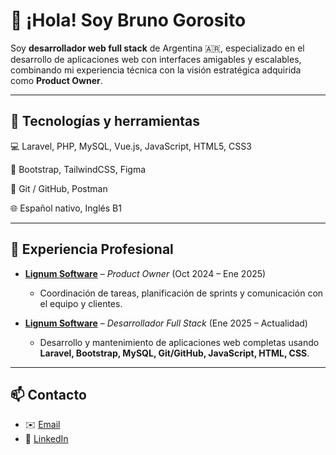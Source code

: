 # 👋 ¡Hola! Soy Bruno Gorosito  

Soy **desarrollador web full stack** de Argentina 🇦🇷, especializado en el desarrollo de aplicaciones web con interfaces amigables y escalables, combinando mi experiencia técnica con la visión estratégica adquirida como **Product Owner**.


---


## 🚀 Tecnologías y herramientas

💻 Laravel, PHP, MySQL, Vue.js, JavaScript, HTML5, CSS3

🎨 Bootstrap, TailwindCSS, Figma

🔧 Git / GitHub, Postman

🌐 Español nativo, Inglés B1


---


## 💼 Experiencia Profesional

- **[Lignum Software](https://lignumsoftware.com.ar/)** – *Product Owner* (Oct 2024 – Ene 2025)  
  - Coordinación de tareas, planificación de sprints y comunicación con el equipo y clientes.  

- **[Lignum Software](https://lignumsoftware.com.ar/)** – *Desarrollador Full Stack* (Ene 2025 – Actualidad)  
  - Desarrollo y mantenimiento de aplicaciones web completas usando **Laravel, Bootstrap, MySQL, Git/GitHub, JavaScript, HTML, CSS**.


---


## 📫 Contacto
- ✉️ [Email](mailto:gorositobrunoalejandro@gmail.com)  
- 💼 [LinkedIn](https://www.linkedin.com/in/bruno-alejandro-gorosito/)  

